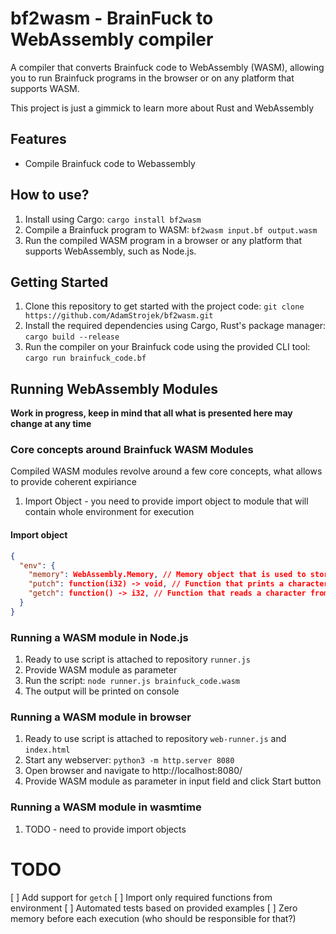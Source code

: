 # bf2wasm - BrainFuck to WebAssembly compiler

A compiler that converts Brainfuck code to WebAssembly (WASM), allowing you to run Brainfuck programs in the browser or on any platform that supports WASM.

This project is just a gimmick to learn more about Rust and WebAssembly

## Features

* Compile Brainfuck code to Webassembly

## How to use?

1. Install using Cargo: `cargo install bf2wasm`
2. Compile a Brainfuck program to WASM: `bf2wasm input.bf output.wasm`
3. Run the compiled WASM program in a browser or any platform that supports WebAssembly, such as Node.js.


## Getting Started

1. Clone this repository to get started with the project code: `git clone https://github.com/AdamStrojek/bf2wasm.git`
2. Install the required dependencies using Cargo, Rust's package manager: `cargo build --release`
3. Run the compiler on your Brainfuck code using the provided CLI tool: `cargo run brainfuck_code.bf`

## Running WebAssembly Modules

**Work in progress, keep in mind that all what is presented here may change at any time**

### Core concepts around Brainfuck WASM Modules
Compiled WASM modules revolve around a few core concepts, what allows to provide coherent expiriance

1. Import Object - you need to provide import object to module that will contain whole environment for execution

#### Import object
```json
{
  "env": {
    "memory": WebAssembly.Memory, // Memory object that is used to store data
    "putch": function(i32) -> void, // Function that prints a character at given index in memory
    "getch": function() -> i32, // Function that reads a character from input and returns it's index in memory
  }
}
```

### Running a WASM module in Node.js
1. Ready to use script is attached to repository `runner.js`
2. Provide WASM module as parameter
3. Run the script: `node runner.js brainfuck_code.wasm`
4. The output will be printed on console

### Running a WASM module in browser
1. Ready to use script is attached to repository `web-runner.js` and `index.html`
1. Start any webserver: `python3 -m http.server 8080`
2. Open browser and navigate to http://localhost:8080/
3. Provide WASM module as parameter in input field and click Start button

### Running a WASM module in wasmtime
1. TODO - need to provide import objects

# TODO

[ ] Add support for `getch`
[ ] Import only required functions from environment
[ ] Automated tests based on provided examples
[ ] Zero memory before each execution (who should be responsible for that?)
